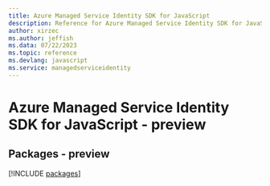 ```yaml
---
title: Azure Managed Service Identity SDK for JavaScript
description: Reference for Azure Managed Service Identity SDK for JavaScript
author: xirzec
ms.author: jeffish
ms.data: 07/22/2023
ms.topic: reference
ms.devlang: javascript
ms.service: managedserviceidentity
---
```

# Azure Managed Service Identity SDK for JavaScript - preview
## Packages - preview
[!INCLUDE [packages](managed-service-identity-index.md)]